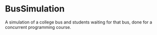 BusSimulation
=============

A simulation of a college bus and students waiting for that bus, done for a concurrent programming course.
